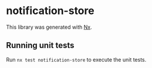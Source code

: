 # notification-store

This library was generated with [Nx](https://nx.dev).

## Running unit tests

Run `nx test notification-store` to execute the unit tests.
